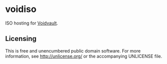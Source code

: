 voidiso
=======

ISO hosting for [Voidvault][Voidvault].

Licensing
---------

This is free and unencumbered public domain software. For more
information, see http://unlicense.org/ or the accompanying UNLICENSE file.


[Voidvault]: https://github.com/atweiden/voidvault/blob/master/doc/guides/create-void-iso.md
